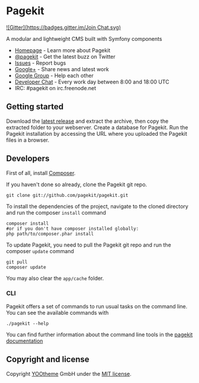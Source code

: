 # Pagekit
[![Gitter](https://badges.gitter.im/Join Chat.svg)](https://gitter.im/nbpalomino/pagekit?utm_source=badge&utm_medium=badge&utm_campaign=pr-badge&utm_content=badge)

A modular and lightweight CMS built with Symfony components

* [Homepage](http://pagekit.com) - Learn more about Pagekit
* [@pagekit](https://twitter.com/pagekit) - Get the latest buzz on Twitter
* [Issues](http://github.com/pagekit/pagekit/issues) - Report bugs
* [Google+](https://plus.google.com/communities/104125443335488004107) - Share news and latest work
* [Google Group](https://plus.google.com/communities/104125443335488004107) - Help each other
* [Developer Chat](https://www.hipchat.com/giPcIKmrx) - Every work day between 8:00 and 18:00 UTC
* IRC: #pagekit on irc.freenode.net

## Getting started

Download the [latest release](http://www.pagekit.com) and extract the archive, then copy the extracted folder to your webserver.
Create a database for Pagekit.
Run the Pagekit installation by accessing the URL where you uploaded the Pagekit files in a browser.


## Developers

First of all, install [Composer](https://getcomposer.org/doc/00-intro.md#installation-nix).

If you haven't done so already, clone the Pagekit git repo.
```
git clone git://github.com/pagekit/pagekit.git
```

To install the dependencies of the project, navigate to the cloned directory and run the composer `install` command
```
composer install
#or if you don't have composer installed globally:
php path/to/composer.phar install
```

To update Pagekit, you need to pull the Pagekit git repo and run the composer `update` command

```
git pull
composer update
```

You may also clear the `app/cache` folder.

### CLI

Pagekit offers a set of commands to run usual tasks on the command line. You can see the available commands with
```
./pagekit --help
```
You can find further information about the command line tools in the [pagekit documentation](http://www.pagekit.com/docs/quickstart)


## Copyright and license

Copyright [YOOtheme](http://www.yootheme.com) GmbH under the [MIT license](LICENSE).
